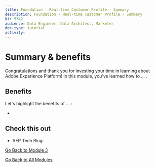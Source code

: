 ```yaml
---
title: Foundation - Real-time Customer Profile - Summary
description: Foundation - Real-time Customer Profile - Summary
kt: 5342
audience: Data Engineer, Data Architect, Marketer
doc-type: tutorial
activity: 
---
```


# Summary & benefits

Congratulations and thank you for investing your time in learning about Adobe Experience Platform! 
In this module, you've learned how to ... . 

## Benefits

Let's highlight the benefits of ... :

- 

## Check this out


- AEP Tech Blog: 

[Go Back to Module 3](./real-time-customer-profile.md)

[Go Back to All Modules](../../overview.md)
